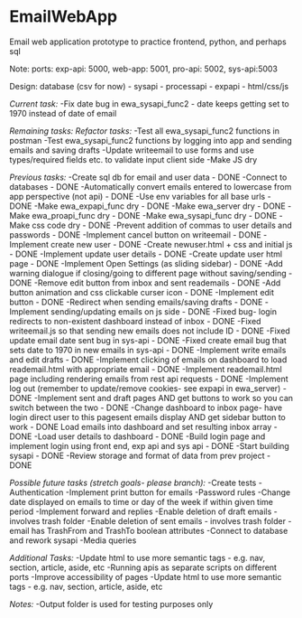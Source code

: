 # EmailWebApp
Email web application prototype to practice frontend, python, and perhaps sql

Note: ports: exp-api: 5000, web-app: 5001, pro-api: 5002, sys-api:5003

Design:
database (csv for now) - sysapi - processapi - expapi - html/css/js

*Current task:*
-Fix date bug in ewa_sysapi_func2 - date keeps getting set to 1970 instead of date of email

*Remaining tasks: Refactor tasks:*
-Test all ewa_sysapi_func2 functions in postman
-Test ewa_sysapi_func2 functions by logging into app and sending emails and saving drafts
-Update writeemail to use forms and use types/required fields etc. to validate input client side
-Make JS dry

*Previous tasks:*
-Create sql db for email and user data - DONE
-Connect to databases - DONE
-Automatically convert emails entered to lowercase from app perspective (not api) - DONE
-Use env variables for all base urls - DONE
-Make ewa_expapi_func dry - DONE
-Make ewa_server dry - DONE
-Make ewa_proapi_func dry - DONE
-Make ewa_sysapi_func dry - DONE
-Make css code dry - DONE
-Prevent addition of commas to user details and passwords - DONE
-Implement cancel button on writeemail - DONE
-Implement create new user - DONE
-Create newuser.html + css and initial js - DONE
-Implement update user details - DONE
-Create update user html page - DONE
-Implement Open Settings (as sliding sidebar) - DONE
-Add warning dialogue if closing/going to different page without saving/sending - DONE
-Remove edit button from inbox and sent reademails - DONE
-Add button animation and css clickable curser icon - DONE
-Implement edit button - DONE
-Redirect when sending emails/saving drafts - DONE
-Implement sending/updating emails on js side - DONE
-Fixed bug- login redirects to non-existent dashboard instead of inbox - DONE
-Fixed writeemail.js so that sending new emails does not include ID - DONE
-Fixed update email date sent bug in sys-api - DONE
-Fixed create email bug that sets date to 1970 in new emails in sys-api - DONE
-Implement write emails and edit drafts - DONE
-Implement clicking of emails on dashboard to load reademail.html with appropriate email - DONE
-Implement reademail.html page including rendering emails from rest api requests - DONE
-Implement log out (remember to update/remove cookies- see expapi in ewa_server) - DONE
-Implement sent and draft pages AND get buttons to work so you can switch between the two - DONE
-Change dashboard to inbox page- have login direct user to this pagesent emails display AND get sidebar button to work - DONE
Load emails into dashboard and set resulting inbox array - DONE
-Load user details to dashboard - DONE
-Build login page and implement login using front end, exp api and sys api - DONE
-Start building sysapi - DONE
-Review storage and format of data from prev project - DONE

*Possible future tasks (stretch goals- please branch):*
-Create tests
-Authentication
-Implement print button for emails
-Password rules
-Change date displayed on emails to time or day of the week if within given time period
-Implement forward and replies
-Enable deletion of draft emails - involves trash folder
-Enable deletion of sent emails - involves trash folder - email has TrashFrom and TrashTo boolean attributes
-Connect to database and rework sysapi
-Media queries

*Additional Tasks:*
-Update html to use more semantic tags - e.g. nav, section, article, aside, etc
-Running apis as separate scripts on different ports
-Improve accessibility of pages
-Update html to use more semantic tags - e.g. nav, section, article, aside, etc


*Notes:*
-Output folder is used for testing purposes only